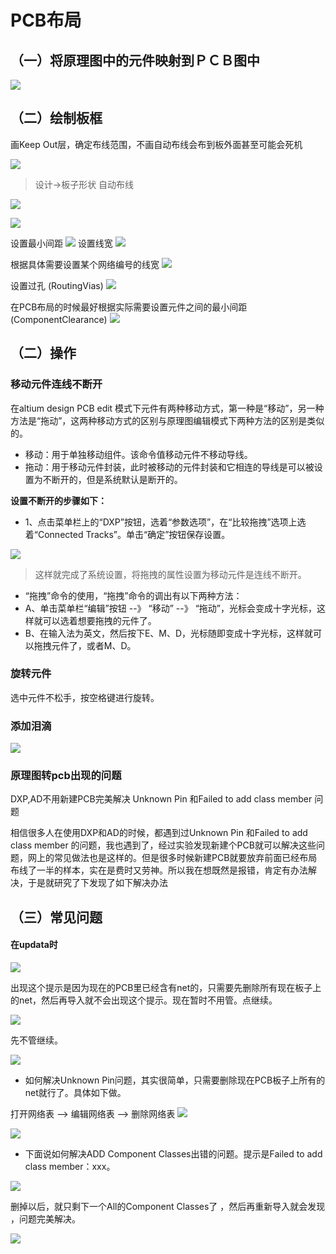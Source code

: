 # PCB布局

## （一）将原理图中的元件映射到ＰＣＢ图中
![](/assets/PCB布局.png)

## （二）绘制板框


画Keep Out层，确定布线范围，不画自动布线会布到板外面甚至可能会死机

![](/assets/PCB布局1.jpg)
> 设计->板子形状
自动布线

![](/assets/PCB布局2.png)

![](/assets/PCB布局3.jpg)

设置最小间距
![](/assets/PCB布局4.jpg)
设置线宽
![](/assets/PCB布局5.jpg)

根据具体需要设置某个网络编号的线宽
![](/assets/PCB布局6.jpg)

设置过孔 (RoutingVias)
![](/assets/PCB布局7.jpg)

 在PCB布局的时候最好根据实际需要设置元件之间的最小间距 (ComponentClearance)
![](/assets/PCB布局8.jpg)

## （二）操作
### 移动元件连线不断开

在altium design PCB edit 模式下元件有两种移动方式，第一种是“移动”，另一种方法是“拖动”，这两种移动方式的区别与原理图编辑模式下两种方法的区别是类似的。

* 移动：用于单独移动组件。该命令值移动元件不移动导线。
* 拖动：用于移动元件封装，此时被移动的元件封装和它相连的导线是可以被设置为不断开的，但是系统默认是断开的。

**设置不断开的步骤如下：**

* 1、点击菜单栏上的“DXP”按钮，选着“参数选项”，在“比较拖拽”选项上选着“Connected Tracks”。单击“确定”按钮保存设置。

![](/assets/PCB布局移动元件.jpg)

>这样就完成了系统设置，将拖拽的属性设置为移动元件是连线不断开。


* “拖拽”命令的使用，“拖拽”命令的调出有以下两种方法：
 * A、单击菜单栏“编辑”按钮 --》 “移动” --》 “拖动”，光标会变成十字光标，这样就可以选着想要拖拽的元件了。
 * B、在输入法为英文，然后按下E、M、D，光标随即变成十字光标，这样就可以拖拽元件了，或者M、D。


### 旋转元件

选中元件不松手，按空格键进行旋转。

### 添加泪滴

![](/assets/PCB布局操作.jpg)

### 原理图转pcb出现的问题

DXP,AD不用新建PCB完美解决 Unknown Pin 和Failed to add class member 问题

相信很多人在使用DXP和AD的时候，都遇到过Unknown Pin 和Failed to add class member 的问题，我也遇到了，经过实验发现新建个PCB就可以解决这些问题，网上的常见做法也是这样的。但是很多时候新建PCB就要放弃前面已经布局布线了一半的样本，实在是费时又劳神。所以我在想既然是报错，肯定有办法解决，于是就研究了下发现了如下解决办法

## （三）常见问题

#### 在updata时

![](/assets/PCB布局问题.jpg)

出现这个提示是因为现在的PCB里已经含有net的，只需要先删除所有现在板子上的net，然后再导入就不会出现这个提示。现在暂时不用管。点继续。

![](/assets/PCB布局问题1.jpg)

先不管继续。

![](/assets/PCB布局问题2.jpg)

* 如何解决Unknown Pin问题，其实很简单，只需要删除现在PCB板子上所有的net就行了。具体如下做。

打开网络表 --> 编辑网络表 --> 删除网络表
![](/assets/PCB布局问题3.jpg)

![](/assets/PCB布局问题4.jpg)

* 下面说如何解决ADD Component Classes出错的问题。提示是Failed to add class member：xxx。

![](/assets/PCB布局问题5.jpg)

删掉以后，就只剩下一个All的Component Classes了 ，然后再重新导入就会发现 ，问题完美解决。


![](/assets/PCB布局问题6.jpg)

